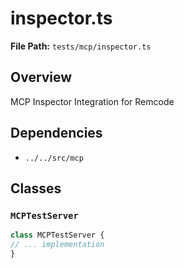 # inspector.ts

**File Path:** `tests/mcp/inspector.ts`

## Overview

MCP Inspector Integration for Remcode

## Dependencies

- `../../src/mcp`

## Classes

### `MCPTestServer`

```typescript
class MCPTestServer {
// ... implementation
}
```

